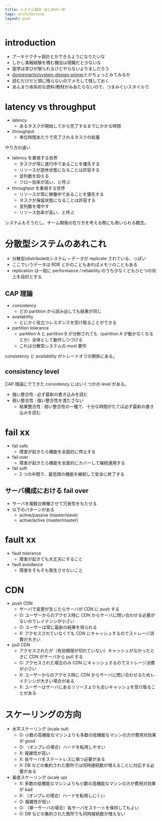 ```yaml
---
title: システム設計 はじめの一歩
tags: architecture
layout: post
---
```


# introduction

- アーキテクチャ設計とかできるようになりたいな
- しかし実戦経験を積む機会は現職だと少ないな
- 座学は学びが限られるけどやらないよりましだろう
- [donnemartin/system-design-primer](https://github.com/donnemartin/system-design-primer)とかちょっとみてみるか
- 読むだけだと頭に残らないのでメモして残しておく
- あんまり体系的な資料/教材がみあたらないので、つまみぐいスタイルで

# latency vs throughput

- latency
  - あるタスクが開始してから完了するまでにかかる時間
- throughput
  - 単位時間あたりで完了されるタスクの総量

やり方の違い

- latency を重視する世界
  - タスクが常に進行中であることを優先する
  - リソースが遊休状態になることは許容する
  - 並列数を抑える
  - フロー効率が高い、と呼ぶ
- throughput を重視する世界
  - リソースが常に稼働中であることを優先する
  - タスクが保留状態になることは許容する
  - 並列数を増やす
  - リソース効率が高い、と呼ぶ

システムもそうだし、チーム開発の在り方を考える際にも用いられる概念。

# 分散型システムのあれこれ

- 分散型(distributed)システム = データが replicate されている、っぽい
- ここでいうデータは RDB とかのこともあればメモリのこともある
- replication は一般に performance / reliability のうち少なくともひとつの向上を目的とする

## CAP 理論

- consistency
  - どの partition から読み出しても結果が同じ
- availability
  - とにかく役立つレスポンスを受け取ることができる
- partition tolerance
  - partition A と partition B が分断されても（partition A が動かなくなるとか）全体として動作しつづける
  - これは分散型システムの must 要件

consistency と availability がトレードオフの関係にある。

## consistency level

CAP 理論にでてきた consistency にはいくつかの level がある。

- 強い整合性 : 必ず最新の書き込みを読む
- 弱い整合性 : 強い整合性を満たさない
  - 結果整合性 : 弱い整合性の一種で、十分な時間がたてば必ず最新の書き込みを読む

# fail xx

- fail safe
  - 障害が起きたら機能を全面的に停止する
- fail over
  - 障害が起きたら機能を全面的にカバーして継続運用する
- fail soft
  - 2 つの中間で、最低限の機能を継続して安全に終了する

## サーバ構成における fail over

- サーバを複数台稼働させて冗長性をもたせる
- 以下のパターンがある
  - active/passive (master/slave)
  - active/active (master/master)

# fault xx

- fault tolerance
  - 障害が起きても大丈夫にすること
- fault avoidance
  - 障害をそもそも発生させないこと

# CDN

- push CDN
  - サーバで変更が生じたらサーバが CDN に push する
  - O: ユーザーからのアクセス時に CDN からサーバに問い合わせる必要がないのでレイテンシが小さい
  - O: ユーザーは常に最新の結果を得られる
  - X: アクセスされていなくても CDN にキャッシュするのでストレージ消費が大きい
- pull CDN
  - アクセスされたが（有効期限が切れていない）キャッシュがなかったときに CDN がサーバから pull する
  - O: アクセスされた場合のみ CDN にキャッシュするのでストレージ消費が小さい
  - X: ユーザーからのアクセス時に CDN からサーバに問い合わせるためレイテンシが大きい場合がある
  - X: ユーザーはサーバにあるリソースよりも古いキャッシュを受け取ることがある

# スケーリングの方向

- 水平スケーリング (scale out)
  - O: 小数の高機能なマシンよりも多数の低機能なマシンの方が費用対効果が good
  - O: （オンプレの場合）ハードを転用しやすい
  - X: 複雑性が高い
  - X: 各サーバをステートレスに保つ必要がある
  - X: DB などの集約された箇所では同時接続数が増えることに対応する必要がある
- 垂直スケーリング (scale up)
  - X: 多数の低機能なマシンよりも小数の高機能なマシンの方が費用対効果が bad
  - X: （オンプレの場合）ハードを転用しにくい
  - O: 複雑性が低い
  - O: （単一サーバの場合）各サーバをステートを保持してもよい
  - O: DB などの集約された箇所でも同時接続数が増えない
